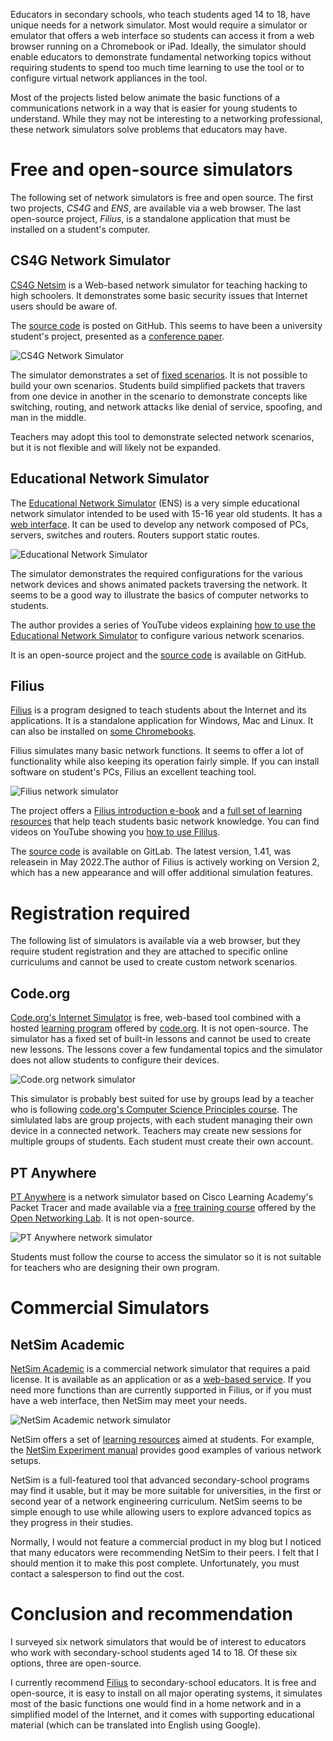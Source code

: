 Educators in secondary schools, who teach students aged 14 to 18, have unique needs for a network simulator. Most would require a simulator or emulator that offers a web interface so students can access it from a web browser running on a Chromebook or iPad. Ideally, the simulator should enable educators to demonstrate fundamental networking topics without requiring students to spend too much time learning to use the tool or to configure virtual network appliances in the tool.

Most of the projects listed below animate the basic functions of a communications network in a way that is easier for young students to understand. While they may not be interesting to a networking professional, these network simulators solve problems that educators may have.

<!--more-->

# Free and open-source simulators

The following set of network simulators is free and open source. The first two projects, *CS4G* and *ENS*, are available via a web browser. The last open-source project, *Filius*, is a standalone application that must be installed on a student's computer.

## CS4G Network Simulator

[CS4G Netsim](https://netsim.erinn.io/) is a Web-based network simulator for teaching hacking to high schoolers. It demonstrates some basic security issues that Internet users should be aware of. 

The [source code](https://github.com/errorinn/netsim) is posted on GitHub. This seems to have been a university student's project, presented as a [conference paper](https://www.usenix.org/conference/ase17/workshop-program/presentation/atwater). 

![CS4G Network Simulator](./Images/cs.png)

The simulator demonstrates a set of [fixed scenarios](https://netsim.erinn.io/). It is not possible to build your own scenarios. Students build simplified packets that travers from one device in another in the scenario to demonstrate concepts like switching, routing, and network attacks like denial of service, spoofing, and man in the middle.

Teachers may adopt this tool to demonstrate selected network scenarios, but it is not flexible and will likely not be expanded.

## Educational Network Simulator

The [Educational Network Simulator](http://malkiah.github.io/NetworkSimulator/) (ENS) is a very simple educational network simulator intended to be used with 15-16 year old students. It has a [web interface](http://malkiah.github.io/NetworkSimulator/simulator01.html). It can be used to develop any network composed of PCs, servers, switches and routers. Routers support static routes.

![Educational Network Simulator](./Images/ens.png)

The simulator demonstrates the required configurations for the various network devices and shows animated packets traversing the network. It seems to be a good way to illustrate the basics of computer networks to students.

The author provides a series of YouTube videos explaining [how to use the Educational Network Simulator](https://www.youtube.com/playlist?list=PLx8u37tswCijgs5fGrKyCzOQ78uFZ3SMO) to configure various network scenarios.

It is an open-source project and the [source code](https://github.com/malkiah/NetworkSimulator) is available on GitHub.


## Filius

[Filius](https://www.lernsoftware-filius.de/Herunterladen) is a program designed to teach students about the Internet and its applications. It is a standalone application for Windows, Mac and Linux. It can also be installed on [some Chromebooks](https://flatpak.org/setup/Chrome%20OS). 

Filius simulates many basic network functions. It seems to offer a lot of functionality while also keeping its operation fairly simple. If you can install software on student's PCs, Filius an excellent teaching tool.  

![Filius network simulator](../filius/Images/filius-004.png)

The project offers a [Filius introduction e-book](https://www.lernsoftware-filius.de/downloads/Introduction_Filius.pdf) and a [full set of learning resources](https://www.lernsoftware-filius.de/Begleitmaterial) that help teach students basic network knowledge. You can find videos on YouTube showing you [how to use Fililus](https://www.youtube.com/watch?v=1o7BUnAtwYA&list=PLp-hd7MmooQ1mccBeEB31MXVtg01RUs1y). 

The [source code](https://gitlab.com/filius1/filius) is available on GitLab. The latest version, 1.41, was releasein in May 2022.The author of Filius is actively working on Version 2, which has a new appearance and will offer additional simulation features.

# Registration required

The following list of simulators is available via a web browser, but they require student registration and they are attached to specific online curriculums and cannot be used to create custom network scenarios.

## Code.org

[Code.org's Internet Simulator](https://studio.code.org/s/netsim/) is free, web-based tool combined with a hosted [learning program](https://code.org/educate/csp) offered by [code.org](https://code.org/). It is not open-source. The simulator has a fixed set of built-in lessons and cannot be used to create new lessons. The lessons cover a few fundamental topics and the simulator does not allow students to configure their devices.

![Code.org network simulator](./Images/code-org.png)

This simulator is probably best suited for use by groups lead by a teacher who is following [code.org's Computer Science Principles course](https://code.org/educate/csp). The simlulated labs are group projects, with each student managing their own device in a connected network. Teachers may create new sessions for multiple groups of students. Each student must create their own account.

## PT Anywhere

[PT Anywhere](https://pt-anywhere.kmi.open.ac.uk/) is a network simulator based on Cisco Learning Academy's Packet Tracer and made available via a [free training course](https://www.open.edu/openlearn/digital-computing/discovering-computer-networks-hands-on-the-open-networking-lab/content-section-overview?active-tab=description-tab) offered by the [Open Networking Lab](https://onl.kmi.open.ac.uk/). It is not open-source. 

![PT Anywhere network simulator](./Images/pt-anywhere.png)

Students must follow the course to access the simulator so it is not suitable for teachers who are designing their own program.

# Commercial Simulators

## NetSim Academic

[NetSim Academic](https://tetcos.com/netsim-acad.html) is a commercial network simulator that requires a paid license. It is available as an application or as a [web-based service](https://tetcos.com/blog/2020/09/). If you need more functions than are currently supported in Filius, or if you must have a web interface, then NetSim may meet your needs.

![NetSim Academic network simulator](./Images/netsim-academic.png)

NetSim offers a set of [learning resources](https://tetcos.com/netsim-acad.html) aimed at students. For example, the [NetSim Experiment manual](https://www.tetcos.com/downloads/v13.2/NetSim_Experiment_Manual.pdf) provides good examples of various network setups. 

NetSim is a full-featured tool that advanced secondary-school programs may find it usable, but it may be more suitable for universities, in the first or second year of a network engineering curriculum. NetSim seems to be simple enough to use while allowing users to explore advanced topics as they progress in their studies. 

Normally, I would not feature a commercial product in my blog but I noticed that many educators were recommending NetSim to their peers. I felt that I should mention it to make this post complete. Unfortunately, you must contact a salesperson to find out the cost.

# Conclusion and recommendation

I surveyed six network simulators that would be of interest to educators who work with secondary-school students aged 14 to 18. Of these six options, three are open-source.

I currently recommend [Filius](https://www.lernsoftware-filius.de/Herunterladen) to secondary-school educators. It is free and open-source, it is easy to install on all major operating systems, it simulates most of the basic functions one would find in a home network and in a simplified model of the Internet, and it comes with supporting educational material (which can be translated into English using Google).